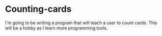 # Counting-cards
I'm going to be writing a program that will teach a user to count cards. This will be a hobby as I learn more programming tools.
